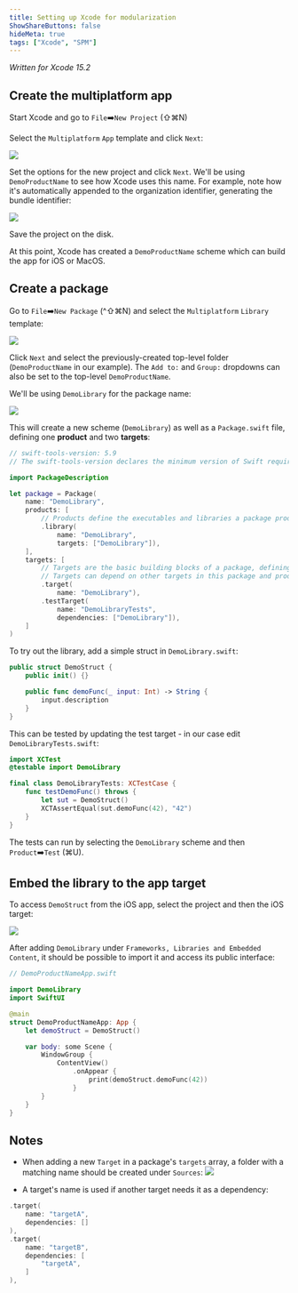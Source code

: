 ```yaml
---
title: Setting up Xcode for modularization
ShowShareButtons: false
hideMeta: true
tags: ["Xcode", "SPM"]
---
```


_Written for Xcode 15.2_

## Create the multiplatform app

Start Xcode and go to `File`➡️`New Project` (⇧⌘N)

Select the `Multiplatform` `App` template and click `Next`:

![](images/image1.png)

Set the options for the new project and click `Next`.
We'll be using `DemoProductName` to see how Xcode uses this name. For example, note how it's automatically appended to the organization identifier, generating the bundle identifier:

![](images/image2.png)

Save the project on the disk.

At this point, Xcode has created a `DemoProductName` scheme which can build the app for iOS or MacOS.

## Create a package

Go to `File`➡️`New Package` (^⇧⌘N) and select the `Multiplatform` `Library` template:

![](images/image3.png)

Click `Next` and select the previously-created top-level folder (`DemoProductName` in our example). The `Add to:` and `Group:` dropdowns can also be set to the top-level `DemoProductName`.

We'll be using `DemoLibrary` for the package name:

![](images/image4.png)

This will create a new scheme (`DemoLibrary`) as well as a `Package.swift` file, defining one **product** and two **targets**:

```swift
// swift-tools-version: 5.9
// The swift-tools-version declares the minimum version of Swift required to build this package.

import PackageDescription

let package = Package(
    name: "DemoLibrary",
    products: [
        // Products define the executables and libraries a package produces, making them visible to other packages.
        .library(
            name: "DemoLibrary",
            targets: ["DemoLibrary"]),
    ],
    targets: [
        // Targets are the basic building blocks of a package, defining a module or a test suite.
        // Targets can depend on other targets in this package and products from dependencies.
        .target(
            name: "DemoLibrary"),
        .testTarget(
            name: "DemoLibraryTests",
            dependencies: ["DemoLibrary"]),
    ]
)
```

To try out  the library, add a simple struct in `DemoLibrary.swift`:

```swift
public struct DemoStruct {
    public init() {}

    public func demoFunc(_ input: Int) -> String {
        input.description
    }
}
```

This can be tested by updating the test target - in our case edit `DemoLibraryTests.swift`:

```swift
import XCTest
@testable import DemoLibrary

final class DemoLibraryTests: XCTestCase {
    func testDemoFunc() throws {
        let sut = DemoStruct()
        XCTAssertEqual(sut.demoFunc(42), "42")
    }
}
```

The tests can run by selecting the `DemoLibrary` scheme and then `Product`➡️`Test` (⌘U).

## Embed the library to the app target

To access `DemoStruct` from the iOS app, select the project and then the iOS target:

![](images/image5.png)

After adding `DemoLibrary` under `Frameworks, Libraries and Embedded Content`, it should be possible to import it and access its public interface:

```swift
// DemoProductNameApp.swift

import DemoLibrary
import SwiftUI

@main
struct DemoProductNameApp: App {
    let demoStruct = DemoStruct()

    var body: some Scene {
        WindowGroup {
            ContentView()
                .onAppear {
                    print(demoStruct.demoFunc(42))
                }
        }
    }
}
```

## Notes

* When adding a new `Target` in a package's `targets` array, a folder with a matching name should be created under `Sources`:
![](images/image6.png)

* A target's name is used if another target needs it as a dependency:
```swift
.target(
    name: "targetA",
    dependencies: []
),
.target(
    name: "targetB",
    dependencies: [
        "targetA",
    ]
),
```
